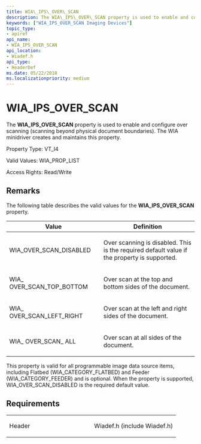 ```yaml
---
title: WIA\_IPS\_OVER\_SCAN
description: The WIA\_IPS\_OVER\_SCAN property is used to enable and configure over scanning (scanning beyond physical document boundaries). The WIA minidriver creates and maintains this property.
keywords: ["WIA_IPS_OVER_SCAN Imaging Devices"]
topic_type:
- apiref
api_name:
- WIA_IPS_OVER_SCAN
api_location:
- Wiadef.h
api_type:
- HeaderDef
ms.date: 05/22/2018
ms.localizationpriority: medium
---
```


# WIA\_IPS\_OVER\_SCAN


The **WIA\_IPS\_OVER\_SCAN** property is used to enable and configure over scanning (scanning beyond physical document boundaries). The WIA minidriver creates and maintains this property.




Property Type: VT\_I4

Valid Values: WIA\_PROP\_LIST

Access Rights: Read/Write

Remarks
-------

The following table describes the valid values for the **WIA\_IPS\_OVER\_SCAN** property.

<table>
<colgroup>
<col width="50%" />
<col width="50%" />
</colgroup>
<thead>
<tr class="header">
<th>Value</th>
<th>Definition</th>
</tr>
</thead>
<tbody>
<tr class="odd">
<td><p>WIA_OVER_SCAN_DISABLED</p></td>
<td><p>Over scanning is disabled. This is the required default value if the property is supported.</p></td>
</tr>
<tr class="even">
<td><p>WIA_ OVER_SCAN_TOP_BOTTOM</p></td>
<td><p>Over scan at the top and bottom sides of the document.</p></td>
</tr>
<tr class="odd">
<td><p>WIA_ OVER_SCAN_LEFT_RIGHT</p></td>
<td><p>Over scan at the left and right sides of the document.</p></td>
</tr>
<tr class="even">
<td><p>WIA_ OVER_SCAN_ ALL</p></td>
<td><p>Over scan at all sides of the document.</p></td>
</tr>
</tbody>
</table>

 

This property is valid for all programmable image data source items, including Flatbed (WIA\_CATEGORY\_FLATBED) and Feeder (WIA\_CATEGORY\_FEEDER) and is optional. When the property is supported, WIA\_OVER\_SCAN\_DISABLED is the required default value.

Requirements
------------

<table>
<colgroup>
<col width="50%" />
<col width="50%" />
</colgroup>
<tbody>
<tr class="odd">
<td><p>Header</p></td>
<td>Wiadef.h (include Wiadef.h)</td>
</tr>
</tbody>
</table>

 

 





